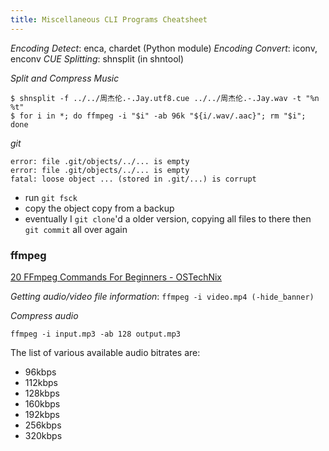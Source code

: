```yaml
---
title: Miscellaneous CLI Programs Cheatsheet
---
```


*Encoding Detect*: enca, chardet (Python module)
*Encoding Convert*: iconv, enconv
*CUE Splitting*: shnsplit (in shntool)

*Split and Compress Music*
```
$ shnsplit -f ../../周杰伦.-.Jay.utf8.cue ../../周杰伦.-.Jay.wav -t "%n %t"
$ for i in *; do ffmpeg -i "$i" -ab 96k "${i/.wav/.aac}"; rm "$i";
done
```

*git*
```
error: file .git/objects/../... is empty
error: file .git/objects/../... is empty
fatal: loose object ... (stored in .git/...) is corrupt
```

- run `git fsck`
- copy the object copy from a backup
- eventually I `git clone`'d a older version, copying all files to
  there then `git commit` all over again

### ffmpeg

[20 FFmpeg Commands For Beginners -
OSTechNix](https://www.ostechnix.com/20-ffmpeg-commands-beginners/)

*Getting audio/video file information*: `ffmpeg -i video.mp4
(-hide_banner)`

*Compress audio*

`ffmpeg -i input.mp3 -ab 128 output.mp3`

The list of various available audio bitrates are:

- 96kbps
- 112kbps
- 128kbps
- 160kbps
- 192kbps
- 256kbps
- 320kbps
